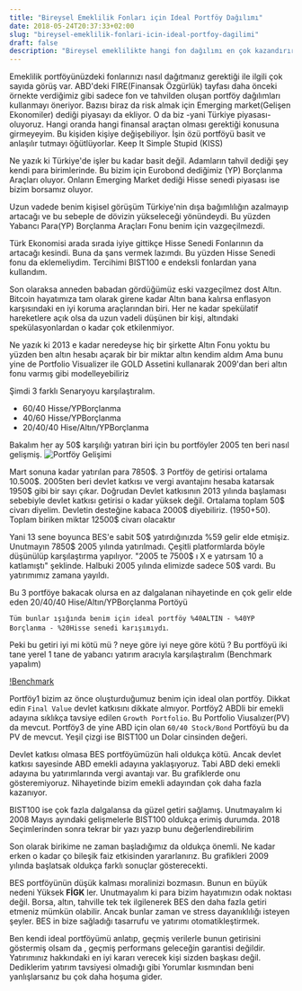 ```yaml
---
title: "Bireysel Emeklilik Fonları için Ideal Portföy Dağılımı"
date: 2018-05-24T20:37:33+02:00
slug: "bireysel-emeklilik-fonlari-icin-ideal-portfoy-dagilimi"
draft: false
description: "Bireysel emeklilikte hangi fon dağılımı en çok kazandırır. Uzun vadede nasıl gelirimiz artar"
---
```


Emeklilik portföyünüzdeki fonlarınızı nasıl dağıtmanız gerektiği ile ilgili çok sayıda görüş var. ABD'deki FIRE(Finansak Özgürlük) tayfası daha önceki örnekte verdiğimiz gibi sadece fon ve tahvilden oluşan portföy dağılımları kullanmayı öneriyor.
Bazısı biraz da risk almak için Emerging market(Gelişen Ekonomiler) dediği piyasayı da ekliyor. O da biz -yani Türkiye piyasası- oluyoruz. Hangi oranda hangi finansal araçtan olması gerektiği konusuna girmeyeyim. Bu kişiden kişiye değişebiliyor. İşin özü portföyü basit ve anlaşılır tutmayı öğütlüyorlar. Keep It Simple Stupid (KISS)

Ne yazık ki Türkiye'de işler bu kadar basit değil. Adamların tahvil dediği şey kendi para birimlerinde. Bu bizim için Eurobond dediğimiz (YP) Borçlanma Araçları oluyor. Onların Emerging Market dediği Hisse senedi piyasası ise bizim borsamız oluyor.

Uzun vadede benim kişisel görüşüm Türkiye'nin dışa bağımlılığın azalmayıp artacağı ve bu sebeple de dövizin yükseleceği yönündeydi. Bu yüzden Yabancı Para(YP) Borçlanma Araçları Fonu benim için vazgeçilmezdi.

Türk Ekonomisi arada sırada iyiye gittikçe Hisse Senedi Fonlarının da artacağı kesindi. Buna da şans vermek lazımdı. Bu yüzden Hisse Senedi fonu da eklemeliydim. Tercihimi BIST100 e endeksli fonlardan yana kullandım.

Son olaraksa anneden babadan gördüğümüz eski vazgeçilmez dost Altın. Bitcoin hayatımıza tam olarak girene kadar Altın bana kalırsa enflasyon karşısındaki en iyi koruma araçlarından biri. Her ne kadar spekülatif hareketlere açık olsa da uzun vadeli düşünen bir kişi, altındaki spekülasyonlardan o kadar çok etkilenmiyor.

Ne yazık ki 2013 e kadar neredeyse hiç bir şirkette Altın Fonu yoktu bu yüzden ben altın hesabı açarak bir bir miktar altın kendim aldım
Ama bunu yine de Portfolio Visualizer ile GOLD Assetini kullanarak 2009'dan beri altın fonu varmış gibi modelleyebiliriz

Şimdi 3 farklı Senaryoyu karşılaştıralım.

* 60/40 Hisse/YPBorçlanma
* 40/60 Hisse/YPBorçlanma
* 20/40/40 Hise/Altın/YPBorçlanma

Bakalım her ay 50$ karşılığı yatıran biri için bu portföyler 2005 ten beri nasıl gelişmiş.
![Portföy Gelişimi](/img/ideal-bes/benchmark.png)

Mart sonuna kadar yatırılan para 7850\$. 3 Portföy de getirisi ortalama 10.500\$. 2005ten beri devlet katkısı ve vergi avantajını hesaba katarsak 1950\$ gibi bir sayı çıkar.  Doğrudan Devlet katkısının 2013 yılında başlaması sebebiyle devlet katkısı getirisi o kadar yüksek değil. Ortalama toplam 50\$ civarı diyelim. Devletin desteğine kabaca 2000\$ diyebiliriz. (1950+50). Toplam biriken miktar 12500\$ civarı olacaktır

Yani 13 sene boyunca BES'e sabit 50\$ yatırdığınızda %59 gelir elde etmişiz. Unutmayın 7850\$ 2005 yılında yatırılmadı. Çeşitli platformlarda böyle düşünülüp karşılaştırma yapılıyor. "2005 te 7500\$ ı X e yatırsam 10 a katlamıştı" şeklinde. Halbuki 2005 yılında elimizde sadece 50\$ vardı. Bu yatırımımız zamana yayıldı.

Bu 3 portföye bakacak olursa en az dalgalanan nihayetinde en çok gelir elde eden  20/40/40 Hise/Altın/YPBorçlanma Portöyü

`Tüm bunlar ışığında benim için ideal portföy %40ALTIN - %40YP Borçlanma - %20Hisse senedi karışımıydı`.

Peki bu getiri iyi mi kötü mü ? neye göre iyi neye göre kötü ? Bu portföyü iki tane yerel 1 tane de yabancı yatırım aracıyla karşılaştıralım (Benchmark yapalım)

[!Benchmark](/img/ideal-bes/benchmark.png)

Portföy1 bizim az önce oluşturduğumuz benim için ideal olan portföy. Dikkat edin `Final Value` devlet katkısını dikkate almıyor.
Portföy2 ABDli bir emekli adayına sıklıkça tavsiye edilen `Growth Portfolio`. Bu Portfolio Viusalızer(PV) da mevcut.
Portföy3 de yine ABD için olan `60/40 Stock/Bond` Portföyü bu da PV de mevcut.
Yeşil çizgi ise BIST100 un Dolar cinsinden değeri.

Devlet katkısı olmasa BES portföyümüzün hali oldukça kötü. Ancak devlet katkısı sayesinde ABD emekli adayına yaklaşıyoruz. Tabi ABD deki emekli adayına bu yatırımlarında vergi avantajı var. Bu grafiklerde onu gösteremiyoruz. Nihayetinde bizim emekli adayından çok daha fazla kazanıyor.

BIST100 ise çok fazla dalgalansa da güzel getiri sağlamış. Unutmayalım ki 2008 Mayıs ayındaki gelişmelerle BIST100 oldukça erimiş durumda.
2018 Seçimlerinden sonra tekrar bir yazı yazıp bunu değerlendirebilirim

Son olarak birikime ne zaman başladığımız da oldukça önemli. Ne kadar erken o kadar ço bileşik faiz etkisinden yararlanırız. Bu grafikleri 2009 yılında başlatsak oldukça farklı sonuçlar gösterecekti.

BES portföyünün düşük kalması moralinizi bozmasın. Bunun en büyük nedeni Yüksek **FİGK** ler. Unutmayalım ki para bizim hayatımızın odak noktası değil. Borsa, altın, tahville tek tek ilgilenerek BES den daha fazla getiri etmeniz mümkün olabilir. Ancak bunlar zaman ve stress dayanıklılığı isteyen şeyler. BES in bize sağladığı tasarrufu ve yatırımı otomatikleştirmek.

Ben kendi ideal portföyümü anlatıp, geçmiş verilerle bunun getirisini göstermiş olsam da , geçmiş performans geleceğin garantisi değildir. Yatırımınız hakkındaki en iyi kararı verecek kişi sizden başkası değil. Dediklerim yatırım tavsiyesi olmadığı gibi Yorumlar kısmından beni yanlışlarsanız bu çok daha hoşuma gider.
